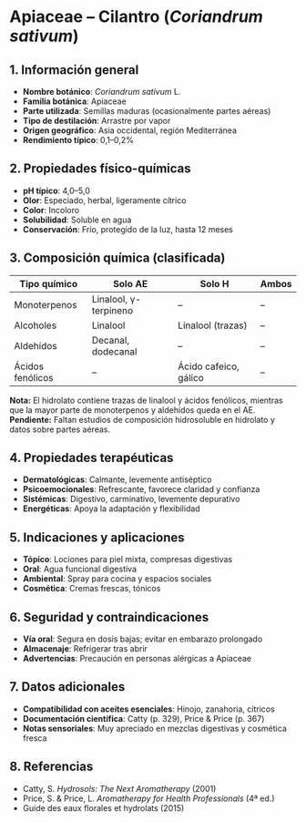 # Apiaceae – Cilantro (*Coriandrum sativum*)

## 1. Información general
- **Nombre botánico**: *Coriandrum sativum* L.
- **Familia botánica**: Apiaceae
- **Parte utilizada**: Semillas maduras (ocasionalmente partes aéreas)
- **Tipo de destilación**: Arrastre por vapor
- **Origen geográfico**: Asia occidental, región Mediterránea
- **Rendimiento típico**: 0,1–0,2%

## 2. Propiedades físico-químicas
- **pH típico**: 4,0–5,0
- **Olor**: Especiado, herbal, ligeramente cítrico
- **Color**: Incoloro
- **Solubilidad**: Soluble en agua
- **Conservación**: Frío, protegido de la luz, hasta 12 meses

## 3. Composición química (clasificada)
| Tipo químico        | Solo AE                    | Solo H                   | Ambos       |
|--------------------|----------------------------|--------------------------|-------------|
| Monoterpenos       | Linalool, γ-terpineno      | –                        | –           |
| Alcoholes          | Linalool                   | Linalool (trazas)        | –           |
| Aldehídos          | Decanal, dodecanal         | –                        | –           |
| Ácidos fenólicos   | –                          | Ácido cafeico, gálico    | –           |

**Nota:** El hidrolato contiene trazas de linalool y ácidos fenólicos, mientras que la mayor parte de monoterpenos y aldehídos queda en el AE.
**Pendiente:** Faltan estudios de composición hidrosoluble en hidrolato y datos sobre partes aéreas.

## 4. Propiedades terapéuticas
- **Dermatológicas**: Calmante, levemente antiséptico
- **Psicoemocionales**: Refrescante, favorece claridad y confianza
- **Sistémicas**: Digestivo, carminativo, levemente depurativo
- **Energéticas**: Apoya la adaptación y flexibilidad

## 5. Indicaciones y aplicaciones
- **Tópico**: Lociones para piel mixta, compresas digestivas
- **Oral**: Agua funcional digestiva
- **Ambiental**: Spray para cocina y espacios sociales
- **Cosmética**: Cremas frescas, tónicos

## 6. Seguridad y contraindicaciones
- **Vía oral**: Segura en dosis bajas; evitar en embarazo prolongado
- **Almacenaje**: Refrigerar tras abrir
- **Advertencias**: Precaución en personas alérgicas a Apiaceae

## 7. Datos adicionales
- **Compatibilidad con aceites esenciales**: Hinojo, zanahoria, cítricos
- **Documentación científica**: Catty (p. 329), Price & Price (p. 367)
- **Notas sensoriales**: Muy apreciado en mezclas digestivas y cosmética fresca

## 8. Referencias
- Catty, S. *Hydrosols: The Next Aromatherapy* (2001)
- Price, S. & Price, L. *Aromatherapy for Health Professionals* (4ª ed.)
- Guide des eaux florales et hydrolats (2015)

